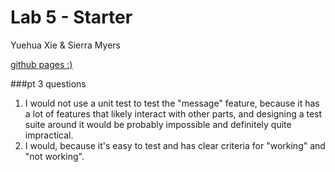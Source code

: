 # Lab 5 - Starter

Yuehua Xie & Sierra Myers

[github pages :)](https://yue-hua-x.github.io/Lab5_Starter/)

###pt 3 questions
1. I would not use a unit test to test the "message" feature, because it has a lot of features that likely interact with other parts, and designing a test suite around it would be probably impossible and definitely quite impractical.
2. I would, because it's easy to test and has clear criteria for "working" and "not working".